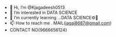 - 👋 Hi, I’m @Kjagadeesh0513
- 👀 I’m interested in DATA SCIENCE
- 🌱 I’m currently learning ...DATA SCIENCE⚙🧬
- 📫 How to reach me . MAIL(jagaj8687@gmail.com)
- CONTACT NO{9666656124}

<!---
Kjagadeesh0513/Kjagadeesh0513 is a ✨ special ✨ repository because its `README.md` (this file) appears on your GitHub profile.
You can click the Preview link to take a look at your changes.
--->
